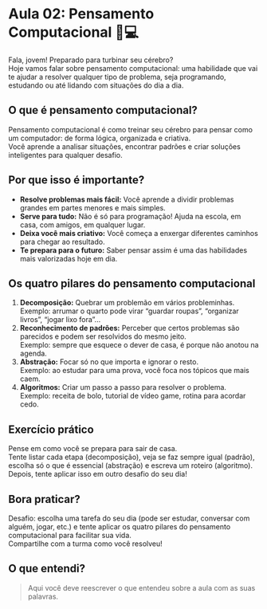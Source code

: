 # Aula 02: Pensamento Computacional 🧠💻

Fala, jovem! Preparado para turbinar seu cérebro?  
Hoje vamos falar sobre pensamento computacional: uma habilidade que vai te ajudar a resolver qualquer tipo de problema, seja programando, estudando ou até lidando com situações do dia a dia.

## O que é pensamento computacional?

Pensamento computacional é como treinar seu cérebro para pensar como um computador: de forma lógica, organizada e criativa.  
Você aprende a analisar situações, encontrar padrões e criar soluções inteligentes para qualquer desafio.

## Por que isso é importante?

- **Resolve problemas mais fácil:** Você aprende a dividir problemas grandes em partes menores e mais simples.
- **Serve para tudo:** Não é só para programação! Ajuda na escola, em casa, com amigos, em qualquer lugar.
- **Deixa você mais criativo:** Você começa a enxergar diferentes caminhos para chegar ao resultado.
- **Te prepara para o futuro:** Saber pensar assim é uma das habilidades mais valorizadas hoje em dia.

## Os quatro pilares do pensamento computacional

1. **Decomposição:** Quebrar um problemão em vários probleminhas.  
    Exemplo: arrumar o quarto pode virar “guardar roupas”, “organizar livros”, “jogar lixo fora”...
2. **Reconhecimento de padrões:** Perceber que certos problemas são parecidos e podem ser resolvidos do mesmo jeito.  
    Exemplo: sempre que esquece o dever de casa, é porque não anotou na agenda.
3. **Abstração:** Focar só no que importa e ignorar o resto.  
    Exemplo: ao estudar para uma prova, você foca nos tópicos que mais caem.
4. **Algoritmos:** Criar um passo a passo para resolver o problema.  
    Exemplo: receita de bolo, tutorial de vídeo game, rotina para acordar cedo.

## Exercício prático

Pense em como você se prepara para sair de casa.  
Tente listar cada etapa (decomposição), veja se faz sempre igual (padrão), escolha só o que é essencial (abstração) e escreva um roteiro (algoritmo).  
Depois, tente aplicar isso em outro desafio do seu dia!

## Bora praticar?

Desafio: escolha uma tarefa do seu dia (pode ser estudar, conversar com alguém, jogar, etc.) e tente aplicar os quatro pilares do pensamento computacional para facilitar sua vida.  
Compartilhe com a turma como você resolveu!

## O que entendi?

> Aqui você deve reescrever o que entendeu sobre a aula com as suas palavras.
